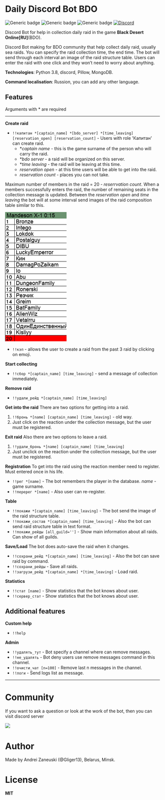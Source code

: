 # Daily Discord Bot BDO
![Generic badge](https://img.shields.io/badge/version-2.0.0-green.svg) ![Generic badge](https://img.shields.io/github/license/Gliger13/bdo_daily_bot) ![Generic badge](https://img.shields.io/badge/python-3.8-blue.svg) [![Discord](https://img.shields.io/discord/669448016591060992)](https://discord.gg/VaEsRTc)

Discord Bot for help in collection daily raid in the game **Black Desert Online[RU]**(BDO).

Discord Bot making for BDO community that help collect daily raid, usually sea raids. You can specify the raid collection time, the end time. The bot will send through each interval an image of the raid structure table. Users can enter the raid with one click and they won’t need to worry about anything.

**Technologies**: Python 3.8, discord, Pillow, MongoDB.

**Command localisation**: Russion, you can add any other language.

## Features

Arguments with * are required

 -------------------------------

**Create raid**
 - ```!!капитан *[captain_name] *[bdo_server] *[time_leaving] [reservation_open] [reservation_count]``` - Users with role 'Капитан' can create raid.
    - *_captain name_ - this is the game surname of the person who will carry the raid.
    -  *_bdo server_ - a raid will be organized on this server.
    - *_time leaving_ - the raid will be leaving at this time.
    - _reservation open_ - at this time users will be able to get into the raid.
    - _reservation count_ - places you can not take.

Maximum number of members in the raid = 20 - _reserrvation count_. 
When a members successfully enters the raid, the number of remaining seats in the collection message is updated.
Between the _reservation open_ and _time leaving_ the bot will at some interval send images of the raid composition table similar to this.

![alt text](https://github.com/Gliger13/bdo_daily_bot/blob/master/readme_images/raid_example.png?raw=true)

- ```!!кэп``` - allows the user to create a raid from the past 3 raid by clicking on emoji.

**Start collecting**
 - ```!!сбор *[captain_name] [time_leaving]``` - send a message of collection immediately.

**Remove raid**
- ```!!удали_рейд *[captain_name] [time_leaving]```

**Get into the raid**
There are two options for getting into a raid.
1. ```!!бронь *[name] [captain_name] [time_leaving]``` - old way.
2. Just click on the reaction under the collection message, but the user must be registered.

**Exit raid**
Also there are two options to leave a raid.
1. ```!!удали_бронь *[name] [captain_name] [time_leaving]```
2. Just unclick on the reaction under the collection message, but the user must be registered.

**Registration**
To get into the raid using the reaction member need to register. Must entered once in his life.
- ```!!рег *[name]``` - The bot remembers the player in the database. _name_ - game surname.
- ```!!перерег *[name]``` - Also user can re-register.

**Table**
 - ```!!покажи *[captain_name] [time_leaving]``` - The bot send the image of the raid structure table.
 - ```!!покажи_состав *[captain_name] [time_leaving]``` - Also the bot can send raid structure table in text format.
 - ```!!покажи_рейды [all_guild='']``` - Show main information about all raids. Can show of all guilds.

**Save/Load**
The bot does auto-save the raid when it changes.
 - ```!!сохрани_рейд *[captain_name] [time_leaving]``` - Also the bot can save raid by command.
 - ```!!сохрани_рейды``` - Save all raids.
 - ```!!загрузи_рейд *[captain_name] *[time_leaving]``` - Load raid.

**Statistics**
 - ```!!стат [name]``` - Show statistics that the bot knows about user. 
 - ```!!сервер_стат``` - Show statistics that the bot knows about user.

## Additional features

**Custom help**
 - ```!!help```
 
**Admin**
 - ```!!удалять_тут``` - Bot specify a channel where can remove messages.
 - ```!!не_удалять``` - Bot deny users use remove messages command in this channel.
 - ```!!очисти_чат [n=100]``` - Remove last n messages in the channel.
 - ```!!логи``` - Send logs list as message.

-----
# Community

If you want to ask a question or look at the work of the bot, then you can visit discord server

<a href="https://discord.gg/VaEsRTc">
    <img src="https://discordapp.com/api/guilds/669448016591060992/widget.png?style=banner2">
</a>

# Author

Made by Andrei Zaneuski (@Gliger13), Belarus, Minsk.

# License

**MIT**
